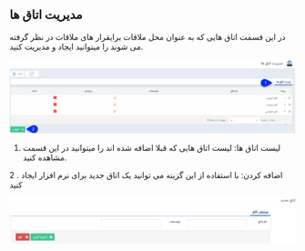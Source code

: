 ﻿## مدیریت اتاق ها

در این قسمت اتاق هایی که به عنوان محل ملاقات برایقرار های ملاقات در نظر گرفته می شوند را میتوانید ایجاد و مدیریت کنید.


![](Roomsmanagement1.png)

1. لیست اتاق ها: لیست اتاق هایی که قبلا اضافه شده اند را میتوانید در این قسمت مشاهده کنید.

 2 . اضافه کردن: با استفاده از این گزینه می توانید یک اتاق جدید برای نرم افزار ایجاد کنید
 
 ![](Roomsmanagement2.png)
 
 



